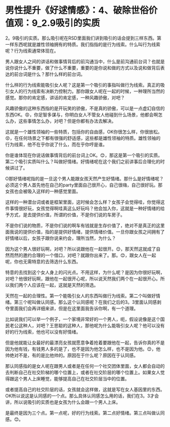 # 男性提升《好逑情感》：4、破除世俗价值观：9_2.9吸引的实质

2。9吸引的实质。那么吸引呢在RSD里面我们讲到吸引的话会提到三样东西。第一样东西呢就是雄性领袖拥有的特质。我们指指的是行为线索。什么叫行为线索呢？行为线索通常体现在。

男人跟女人之间的讲话和做事情背后的前沟通当中，什么是前沟通前台词？也就是说你说什么不重要，做了什么不重要，重要的是你说和做的方式以及说和做背后表达的前台词是什么？那什么样的前台词。

什么样的行为线索能吸引女人呢？这是第一个吸引的事指叫做行为线索。真正的吸引女人的行为线索有决断力控制力。那你跟女人呢在一起的时候，一种理所当然的感觉。那你的肯定感，讲话的肯定感，一种风趣骄傲，对吧？

风趣骄傲的这种东西指的是开玩笑的骄傲，不是真的骄傲，可以是一点虚幻自信的东西OK。😡，你足智多谋与，你明白女人不管女人他碰到什么场景，他都会啊怎么办，这些事情怎么办，对吧？但是你都有办法去解决。

这就是一个雄性领袖的一些特质，包括你的自由感，OK你很怎么样，你很放松。😡，在任何场景之下都有很强的舒适感，这些都是雄性领袖的特质。雄性领袖的行为线索，他不在乎你说了什么，而在乎你哼是谁。

你是谁体现在你说话做事情背后的前台词上OK。😊，那这是第一个吸引的实质。第二个吸引实质叫什么？叫做好情绪。好情绪呢在这个我们之前讲事后合理化的时候讲过了。

O那好情绪呢指的是一旦这个男人能跟女孩天然产生好情绪。那什么是好情绪呢？必须这个男人首先他在自己的party里面自己很开心，自己很嗨，自己很好玩。那女孩也会被吸入这样的一种感觉里面。

这样的一种潜台词或者是框架里面，这时候会怎么样？女孩子会觉得哇，你觉得这件事情很好玩，女孩觉得啊哇真这么好玩吗？他会加入你，这就是一种好情绪的给予方式，是去提供价值，所谓的价值，不是你们说的车房子。

不是你们说的物质，不是你们说的啊车有钱就是生存价值了，绝对不是真正的这里面我说的提供价值，指的是提供好情绪，提供情绪价值。一旦你跟女孩之间拥有了好情绪以后，女孩子跟你说来约会，理所当然，为什么？

因为这个男人很好玩啊，对吧？所以说跟他在一起很开。😊，那天然这就成了自然而然的邀约合理的一个借口，对吧？就跟你出来了。那。😊，跟女人在一起呢，你也无需特意的去筛选什么东西。

特意的去找到这个女人身上的闪光点。不用这样，为什么呢？是因为你很好玩啊，对吧？他很好玩啊，跟他在一起很开心呢，所以说天然我们两个在一起很开心。所以我们两个人应该在一起，这就是天然的筛选。

天然在一起的合理性。第一个能吸引女人的东西叫做行为线索。第二个叫做好情绪。第三个呢叫做认同感。那么这个认同感呢？在我们之后的3。3里面认同感剥夺里面我们会再详细来讲，但是在这里面我告诉你啊，有一个道理。

比如说我们可以举一个例子，一个家境非常好的一个男人，呃，假设说像是这个国民老公这种人，对吧？王思聪的这种人，那他呢为什么能吸引女人呢？他可以没有好的行为线索，他也可以没有好情绪。

但是他就能让女最好的最漂亮女孩就愿意争着抢着要跟他在一起，告诉你真的不是因为他有钱，有钱男人多的是了，也不是因为他怎么样，也不是因为他。😊，他帅绝对不是，有的是比他帅的。原因在于什么呢？原因在于认同感。

那认同感指的是女人呢在跟男人或者是在任何一个社交团体里面，女人都会自动的去判断自己在社交阶梯的哪个位置上，或者在社交阶层的哪个位置上。如果女人觉得跟这个男人上床睡觉，能够提高自己在社交阶层当中的位置。

或者提高自己的社交阶层的话，女孩就会这样做，这就是写在女人基因里的东西。OK所以说这是认同感的一个点。那么具体认同感怎么用的话，我们在3。3才会讲，所以说吸引的实质也是女孩为什么会跟一个男人上床。

是最终是因为三个点。第一点呢，好的行为线索。第二点好情绪。第三点叫做认同感。😊。
